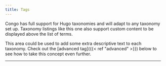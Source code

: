 ```yaml
---
title: Tags
---
```


Congo has full support for Hugo taxonomies and will adapt to any taxonomy set up. Taxonomy listings like this one also support custom content to be displayed above the list of terms.

This area could be used to add some extra descriptive text to each taxonomy. Check out the [advanced tag]({{< ref "advanced" >}}) below to see how to take this concept even further.

---
